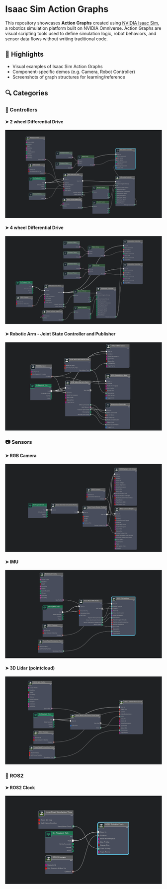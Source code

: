 # Isaac Sim Action Graphs

This repository showcases **Action Graphs** created using [NVIDIA Isaac Sim](https://developer.nvidia.com/isaac-sim), a robotics simulation platform built on NVIDIA Omniverse. Action Graphs are visual scripting tools used to define simulation logic, robot behaviors, and sensor data flows without writing traditional code.


## 🌟 Highlights

- Visual examples of Isaac Sim Action Graphs
- Component-specific demos (e.g. Camera, Robot Controller)
- Screenshots of graph structures for learning/reference

## 🔍 Categories

### 🔧 Controllers

#### ➤ 2 wheel Differential Drive
![image](docs/2-wheel-differential-drive-ag.png)

#### ➤ 4 wheel Differential Drive
![image](docs/4-wheel-differential-drive-ag.png)

#### ➤ Robotic Arm - Joint State Controller and Publisher
![image](docs/joitnstate-ag.png)

### 📷 Sensors

#### ➤ RGB Camera 
![image](docs/rgb-camera-ag.png)

#### ➤ IMU 
![image](docs/imu-ag.png)

#### ➤ 3D Lidar (pointcloud) 
![image](docs/3D-lidar-point-cloud-ag.png)

### 🔧 ROS2

#### ➤ ROS2 Clock
![image](docs/ros2-clock-ag.png)
